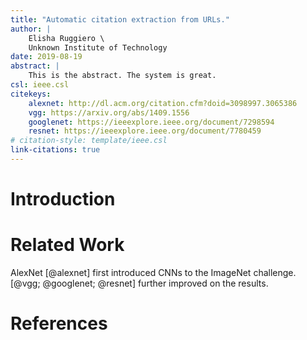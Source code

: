 ```yaml
---
title: "Automatic citation extraction from URLs."
author: |
    Elisha Ruggiero \
    Unknown Institute of Technology
date: 2019-08-19
abstract: |
    This is the abstract. The system is great.
csl: ieee.csl
citekeys:
    alexnet: http://dl.acm.org/citation.cfm?doid=3098997.3065386
    vgg: https://arxiv.org/abs/1409.1556
    googlenet: https://ieeexplore.ieee.org/document/7298594
    resnet: https://ieeexplore.ieee.org/document/7780459
# citation-style: template/ieee.csl
link-citations: true
---
```


# Introduction


# Related Work

AlexNet [@alexnet] first introduced CNNs to the ImageNet challenge. [@vgg; @googlenet; @resnet] further improved on the results.

# References
